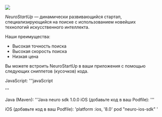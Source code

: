 ![](https://camo.githubusercontent.com/ace14ee894d150192a7b05b12410738aa65528da742bbce69315a5f441320ea7/68747470733a2f2f692e696d6775722e636f6d2f495a4f525769492e706e67)

*NeuroStartUp* — динамически развивающийся стартап, специализирующийся на поиске с использованием новейших технологий искусственного интеллекта.

Наши преимущества:
* Высокая точность поиска
* Высокая скорость поиска
* Низкая цена

Вы можете встроить NeuroStartUp в ваши приложения с помощью следующих сниппетов (кусочков) кода.

JavaScript:
'''javaScript
<script src="https://localhost/neuro.sdk.min.js"></script>
'''

Java (Maven):
'''Java
<dependency>
  <groupId>neuro</groupId>
  <artifactId>sdk</artifactId>
  <version>1.0.0</version>
</dependency>iOS (добавьте код в ваш Podfile):
'''

iOS (добавьте код в ваш Podfile):
'platform :ios, '8.0'
pod "neuro-ios-sdk"
'